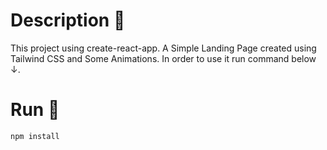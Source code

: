 # Description 📓

This project using create-react-app. A Simple Landing Page created using Tailwind CSS and Some Animations.
In order to use it run command below ↓.

# Run 🚀

```sh
npm install
```
